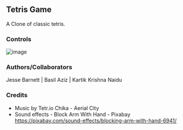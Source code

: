 ## Tetris Game
A Clone of classic tetris.

### Controls
![image](https://github.com/user-attachments/assets/1fe00ca8-7422-4172-95c8-97cced8bde82)







### Authors/Collaborators
Jesse Barnett | 
Basil Aziz |
Kartik Krishna Naidu

### Credits
- Music by Tetr.io Chika - Aerial City
- Sound effects - Block Arm With Hand - Pixabay https://pixabay.com/sound-effects/blocking-arm-with-hand-6941/
